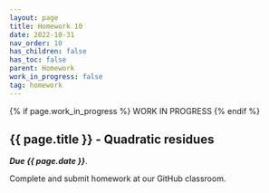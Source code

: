 ```yaml
---
layout: page
title: Homework 10
date: 2022-10-31
nav_order: 10
has_children: false
has_toc: false
parent: Homework
work_in_progress: false
tag: homework 
---
```


{% if page.work_in_progress %} WORK IN PROGRESS {% endif %}

## {{ page.title }} - Quadratic residues 

**_Due {{ page.date }}_**. 

Complete and submit homework at our GitHub classroom.

